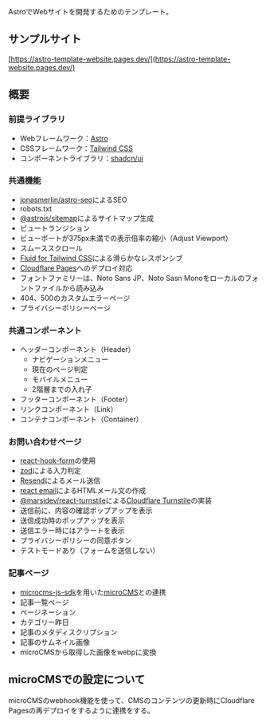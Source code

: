 AstroでWebサイトを開発するためのテンプレート。

## サンプルサイト
[https://astro-template-website.pages.dev/](https://astro-template-website.pages.dev/)

## 概要

### 前提ライブラリ
- Webフレームワーク：[Astro](https://astro.build/)
- CSSフレームワーク：[Tailwind CSS](https://tailwindcss.com/)
- コンポーネントライブラリ：[shadcn/ui](https://ui.shadcn.com/)

### 共通機能
- [jonasmerlin/astro-seo](https://github.com/jonasmerlin/astro-seo)によるSEO
- robots.txt
- [@astrojs/sitemap](https://docs.astro.build/en/guides/integrations-guide/sitemap/)によるサイトマップ生成
- ビュートランジション
- ビューポートが375px未満での表示倍率の縮小（Adjust Viewport）
- スムーススクロール
- [Fluid for Tailwind CSS](https://fluid.tw/)による滑らかなレスポンシブ
- [Cloudflare Pages](https://www.cloudflare.com/ja-jp/developer-platform/products/pages/)へのデプロイ対応
- フォントファミリーは、Noto Sans JP、Noto Sasn Monoをローカルのフォントファイルから読み込み
- 404、500のカスタムエラーページ
- プライバシーポリシーページ

### 共通コンポーネント
- ヘッダーコンポーネント（Header）
  - ナビゲーションメニュー
  - 現在のページ判定
  - モバイルメニュー
  - 2階層までの入れ子
- フッターコンポーネント（Footer）
- リンクコンポーネント（Link）
- コンテナコンポーネント（Container）

### お問い合わせページ
- [react-hook-form](https://www.react-hook-form.com/)の使用
- [zod](https://zod.dev/)による入力判定
- [Resend](https://resend.com/)によるメール送信
- [react email](https://react.email/)によるHTMLメール文の作成
- [@marsidev/react-turnstile](https://github.com/marsidev/react-turnstile)による[Cloudflare Turnstile](https://www.cloudflare.com/ja-jp/application-services/products/turnstile/)の実装
- 送信前に、内容の確認ポップアップを表示
- 送信成功時のポップアップを表示
- 送信エラー時にはアラートを表示
- プライバシーポリシーの同意ボタン
- テストモードあり（フォームを送信しない）

### 記事ページ
- [microcms-js-sdk](https://github.com/microcmsio/microcms-js-sdk)を用いた[microCMS](https://microcms.io/)との連携
- 記事一覧ページ
- ページネーション
- カテゴリー昨日
- 記事のメタディスクリプション
- 記事のサムネイル画像
- microCMSから取得した画像をwebpに変換

## microCMSでの設定について
microCMSのwebhook機能を使って、CMSのコンテンツの更新時にCloudflare Pagesの再デプロイをするように連携をする。
